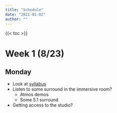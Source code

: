 ```yaml
---
title: "Schedule"
date: "2021-01-02"
author: ""
---
```


{{< toc >}}

# Week 1 (8/23)

## Monday

- Look at [syllabus](../syllabus)
- Listen to some surround in the immersive room?
  - Atmos demos
  - Some 5.1 surround
- Getting access to the studio?

<!--

## Wednesday

TOOD: read this paper on space and time

- [Space and Time](https://github.com/tambien/SoundInSpace/blob/master/modules/space_and_time.md) - [notes](../lectures/week-1/space-and-time/)
- An introduction to space and spatialization

## Friday

- Why space
  - [examples from experimental music](https://github.com/tambien/SoundInSpace/blob/master/modules/why_space.md)
  - [Historical Context - audio](x-devonthink-item://C2578D62-1CD5-45F7-AEA8-88F7C7AE19BE?page=1) - [notes](Modules/historical-context)
  - [Audience as speaker array](Texts/Taylor_HistorySpeakerArray.pdf)
  - [Introduction to spatial audio](x-devonthink-item://2B021C8E-B6CB-47C8-84E4-3388C1BD5ABA?page=13)
- [Encoding/decoding](https://github.com/tambien/SoundInSpace/blob/a330999cdb7febcf9d45c93a1d082482ad292506/modules/encoding_decoding.md)
- Assignment: [Mono](../projects/mono)

# Week 2 (8/28)

- [Spatial listening](https://github.com/tambien/SoundInSpace/blob/a330999cdb7febcf9d45c93a1d082482ad292506/modules/3d_sound_perception.md) [# [SPATIAL LISTENING AND ITS COMPUTER SIMULATION ON ELECTRONIC MUSIC](Texts/spatial-listening.pdf)]
- Spatial Hearing[# [The Art and Science of Surround and Stereo Recording
  ](x-devonthink-item://740930CB-441D-4BA8-9D4B-0BC1147C9A52?page=23)]
- [Spatial audio psychoacoustics](x-devonthink-item://2B021C8E-B6CB-47C8-84E4-3388C1BD5ABA?page=33)
- [Binaural Hearing and acoustic space](Modules/binaural-hearing-and-acoustic-space) - Truax
- binaural recording with the Zoom H3-VR and my sound professionals ear buds
- Assignment: [Stereo/binaural](../projects/stereo)

> Watch: Star Wars - Dolby Stereo

# Week 3 (9/5)

# Monday

Labor Day - No class

**Beyond Dolby (Stereo) - Kerins**

- Production and Style
  - Cinema's HIdden Multi-channel history and the origins of digital surround
  - The Sound of 5.1: Aura Aesthetics
  - The look of 5.1: Visual aesthetics
  - Decoding the digital surround style
  - Using the digital surround style
- Analysis
  - Studying multi-channel soundtracks
  - Studying image/sound interaCtions
- Theory
  - Body and voice
  - Apparatus Theory
  - The real and the symbolic

Assignment: [5.1](../projects/quad)

> Watch: Disney's Fantasia - the first movie released in Surround, Jurrasic Park (5.1 Surround DTS), Batman Returns (First Dolby Digital 5.1), Last Action hero (7.1 Surround)

# Week 4 (9/12)

- [Multichannel stereo and surround sound systems](x-devonthink-item://2B021C8E-B6CB-47C8-84E4-3388C1BD5ABA?page=94)
- 5.1 mixing in Logic X
  - Listen to 5.1 mixes and
  - Check out a few movies from the library to compare their 5.1 mixes and test whether the surround works without a receiver.
  - make our own

> Read: [Surround Sound Explained: Foundations](https://www.soundonsound.com/techniques/surround-sound-explained-part-1), [Mixing in surround](https://www.soundonsound.com/techniques/surround-sound-explained-part-7), [Surround Production](https://www.soundonsound.com/techniques/surround-sound-explained-part-8)

# Week 5 (9/18) -

- Stereo micing techniques - [Edwin Pfanzagl-Cardone - The Art and Science of Surround and Stereo Recording\_ Including 3D Audio Techniques-Springer \(2021\)](x-devonthink-item://740930CB-441D-4BA8-9D4B-0BC1147C9A52?page=78)
- Surround micing techniques - [Edwin Pfanzagl-Cardone - The Art and Science of Surround and Stereo Recording\_ Including 3D Audio Techniques-Springer \(2021\)](x-devonthink-item://740930CB-441D-4BA8-9D4B-0BC1147C9A52?page=117)

# Thursday

Class canceled - DSU Day of Service (afternoon classes canceled).

# Week 6 (9/26)

- Listen to ambisonics recordings
  - [Rode ambisonic recordings](https://library.soundfield.com/)
  - Listen to other experimental ambisonic works
- How do ambisonics work? Theory..
- Look at common tools for working with ambisoncis recordings
  - [Sparta](https://leomccormack.github.io/sparta-site/)
  - [Ambisonic Toolkit](https://www.ambisonictoolkit.net/)
  - [EAR Production Suite](https://ear-production-suite.ebu.io/)
  - [O3a](https://www.blueripplesound.com/o3a_core)
  - [Reaper Surround](https://github.com/junh1024/Reaper-Surround#introduction)

Assignment: Ambisonics - record and produce something

> Read: [Surround Sound Explained: Ambisonics](https://www.soundonsound.com/techniques/surround-sound-explained-part-3)

# Week 7 (10/3) -

- Recording ambisonics with the Zoom H3-VR

# Week 8 (10/10) - Introduction to Dolby Atmos

[What is Dolby Atmos](x-devonthink-item://C0053DA0-7721-439A-B23C-2250929ADA34?page=13)

- What is Dolby Atmos?
  - History
  - Key Aspects of Dolby Atmos
  - Understanding the Playing Field
  - New terminology
- Software & Hardware
- Configuration
- Mixing
  - Panning
  - Metering
- Recording - Master File
  - Concepts
  - Transport and Timecode
  - Recording
  - Setting and Configuration
- Media Files and Codecs
  - Dolby Atmos Master File
  - Re-renders
  - Media File Formats
  - Conversion tool
  - Delivery Codecs
  - Production - Delivery - Playback

> Watch: [Mixing in Dolby Atmos - How it Works](https://www.amazon.com/Mixing-Dolby-Atmos-different-approach/dp/B09PK4F6XV/135-8860982-5856651?content-id=amzn1.sym.7757a8b5-874e-4a67-9d85-54ed32f01737&psc=1), Brave (first movie in Dolby Atmos)

Assignment: do something with atmos

# Week 9 (10/17) -

- Atmos with Logic X
  - Introduction
  - External Renderer
  - Internal Renderer
  - 3D Panning
  - Surround Plugins
- [Dolby atmos: music creation 101](https://professional.dolby.com/music/dolby-atmos-music-creation-101/)

> [Logic Pro - What's new in 10.7 (With in-depth Dolby Atmos Explanations)](https://www.youtube.com/watch?v=-WWhJQNo2zU), [Logic Pro update 10.7.3 (now monitor Dolby Atmos with the Apple Renderer)](https://www.youtube.com/watch?v=PwxXc-J_9R4)

# Week 10 (10/24) - Atmos Movies

- Theatrical
- TV/Series
- Broadcast
- Games

# Monday

Native America Day - No Class

> Watch: [Bob Clearmountain on Immersive Audio](https://www.youtube.com/watch?v=qgTy6geufds)

# Week 11 (10/31) - Atmos Games

- [Atmos with games](https://www.dolby.com/experience/games/)
- [Dolby Atmos and Wwise](https://games.dolby.com/atmos/wwise/)
- This may not work on mac, maybe just play some games?

# Week 12 (11/7) - Atmos Music

- Mixing with Binaural
- Content Delivery
- Consumer Playback challenges

# Friday

Veteran's Day - No Class

# Week 13 (11/14)

- Begin work on final

# Week 14 (11/21)

# Thursday

Thanksgiving - No classes

# Week 15 (11/27)

# Week 16 (12/5)

# Thursday

Start of final exams -->
